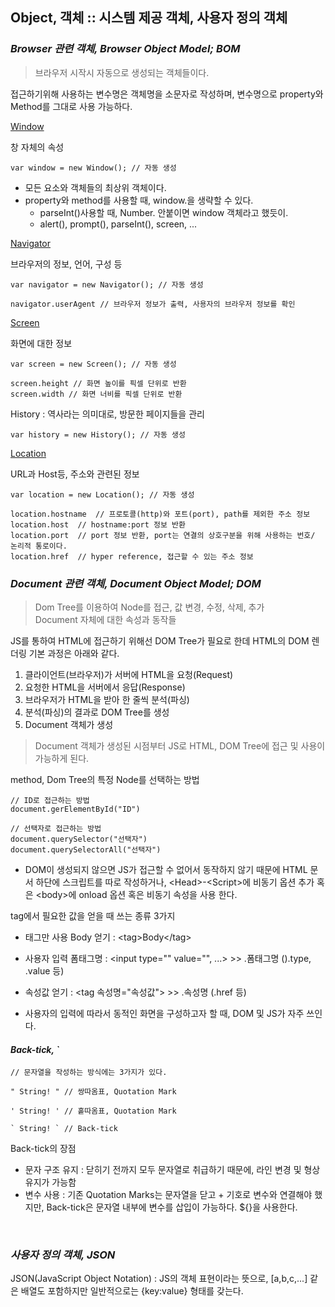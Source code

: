## **Object, 객체 :: 시스템 제공 객체, 사용자 정의 객체**

### *Browser 관련 객체, Browser Object Model; BOM*

> 브라우저 시작시 자동으로 생성되는 객체들이다.    

접근하기위해 사용하는 변수명은 객체명을 소문자로 작성하며, 변수명으로 property와 Method를 그대로 사용 가능하다.

[Window](https://www.w3schools.com/jsref/obj_window.asp)

창 자체의 속성
``` JS
var window = new Window(); // 자동 생성
```
- 모든 요소와 객체들의 최상위 객체이다.
- property와 method를 사용할 때, window.을 생략할 수 있다.
    - parseInt()사용할 때, Number. 안붙이면 window 객체라고 했듯이.
    - alert(), prompt(), parseInt(), screen, ...

[Navigator](https://www.w3schools.com/jsref/obj_navigator.asp)

브라우저의 정보, 언어, 구성 등
``` JS
var navigator = new Navigator(); // 자동 생성

navigator.userAgent // 브라우저 정보가 출력, 사용자의 브라우저 정보를 확인
```

[Screen](https://www.w3schools.com/jsref/obj_screen.asp)

화면에 대한 정보
``` JS
var screen = new Screen(); // 자동 생성

screen.height // 화면 높이를 픽셀 단위로 반환
screen.width // 화면 너비를 픽셀 단위로 반환
```

History : 역사라는 의미대로, 방문한 페이지들을 관리
``` JS
var history = new History(); // 자동 생성
```

[Location](https://www.w3schools.com/jsref/obj_location.asp)

URL과 Host등, 주소와 관련된 정보
``` JS
var location = new Location(); // 자동 생성

location.hostname  // 프로토콜(http)와 포트(port), path를 제외한 주소 정보
location.host  // hostname:port 정보 반환
location.port  // port 정보 반환, port는 연결의 상호구분을 위해 사용하는 번호/ 논리적 통로이다.
location.href  // hyper reference, 접근할 수 있는 주소 정보
```


### *Document 관련 객체, Document Object Model; DOM*

> Dom Tree를 이용하여 Node를 접근, 값 변경, 수정, 삭제, 추가    
Document 자체에 대한 속성과 동작들

JS를 통하여 HTML에 접근하기 위해선 DOM Tree가 필요로 한데 HTML의 DOM 렌더링 기본 과정은 아래와 같다.

1. 클라이언트(브라우저)가 서버에 HTML을 요청(Request)
2. 요청한 HTML을 서버에서 응답(Response) 
3. 브라우저가 HTML을 받아 한 줄씩 분석(파싱) 
4. 분석(파싱)의 결과로 DOM Tree를 생성 
5. Document 객체가 생성

> Document 객체가 생성된 시점부터 JS로 HTML, DOM Tree에 접근 및 사용이 가능하게 된다.

method, Dom Tree의 특정 Node를 선택하는 방법
``` JS
// ID로 접근하는 방법
document.gerElementById("ID")

// 선택자로 접근하는 방법
document.querySelector("선택자")
document.querySelectorAll("선택자")
```

- DOM이 생성되지 않으면 JS가 접근할 수 없어서 동작하지 않기 때문에 HTML 문서 하단에 스크립트를 따로 작성하거나, \<Head>-\<Script>에 비동기 옵션 추가 혹은 \<body>에 onload 옵션 혹은 비동기 속성을 사용 한다.

tag에서 필요한 값을 얻을 때 쓰는 종류 3가지
- 태그만 사용 Body 얻기 : \<tag>Body\</tag> 
- 사용자 입력 폼태그명 : \<input type="" value="", ...> >> .폼태그명 ().type, .value 등)
- 속성값 얻기 : \<tag 속성명="속성값"> >> .속성명 (.href 등)

- 사용자의 입력에 따라서 동적인 화면을 구성하고자 할 때, DOM 및 JS가 자주 쓰인다.

#### *Back-tick, \`*
``` JS 
// 문자열을 작성하는 방식에는 3가지가 있다.

" String! " // 쌍따옴표, Quotation Mark

' String! ' // 홑따옴표, Quotation Mark

` String! ` // Back-tick
```
Back-tick의 장점
- 문자 구조 유지 : 닫히기 전까지 모두 문자열로 취급하기 때문에, 라인 변경 및 형상 유지가 가능함
- 변수 사용 : 기존 Quotation Marks는 문자열을 닫고 + 기호로 변수와 연결해야 했지만,  Back-tick은 문자열 내부에 변수를 삽입이 가능하다. ${}을 사용한다.

<br>

### *사용자 정의 객체, JSON*

JSON(JavaScript Object Notation) : JS의 객체 표현이라는 뜻으로, [a,b,c,...] 같은 배열도 포함하지만 일반적으로는 {key:value} 형태를 갖는다.